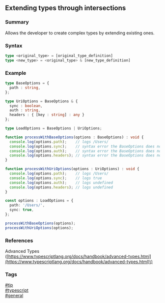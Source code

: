 ## Extending types through intersections

### Summary
Allows the developer to create complex types by extending existing ones.  

### Syntax
```typescript
type <original_type> = [original_type_definition]
type <new_type> = <original_type> & [new_type_definition]
```

### Example
```typescript
type BaseOptions = {
  path : string,
};

type UriOptions = BaseOptions & {
  sync : boolean,
  auth : string,
  headers : { [key : string] : any }
};

type LoadOptions = BaseOptions | UriOptions;

function processWithBaseOptions(options : BaseOptions) : void {
  console.log(options.path);    // logs /Users/
  console.log(options.sync);    // syntax error the BaseOptions does not contain sync
  console.log(options.auth);    // syntax error the BaseOptions does not contain auth
  console.log(options.headers); // syntax error the BaseOptions does not contain headers
}

function processWithUriOptions(options : UriOptions) : void {
  console.log(options.path);    // logs /Users/
  console.log(options.sync);    // logs true
  console.log(options.auth);    // logs undefined
  console.log(options.headers); // logs undefined
}

const options : LoadOptions = {
  path: '/Users/',
  sync: true,  
};

processWithBaseOptions(options);
processWithUriOptions(options);
```

### References  
Advanced Types \([https://www.typescriptlang.org/docs/handbook/advanced-types.html](https://www.typescriptlang.org/docs/handbook/advanced-types.html)\)  

### Tags  
[#tip](../../tips.md)  
[#typescript](../typescript.md)  
[#general](general.md)